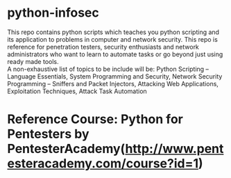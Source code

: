 # python-infosec
This repo contains python scripts  which  teaches you python scripting and its application to problems in computer and network security. This repo is reference  for penetration testers, security enthusiasts and network administrators who want to learn to automate tasks or go beyond just using ready made tools.  
A non-exhaustive list of topics to be include will be:
	Python Scripting – Language Essentials,
	System Programming and Security,
	Network Security Programming – Sniffers and Packet Injectors,
	Attacking Web Applications,
	Exploitation Techniques,
	Attack Task Automation

# Reference Course:  Python for Pentesters by PentesterAcademy(http://www.pentesteracademy.com/course?id=1)
